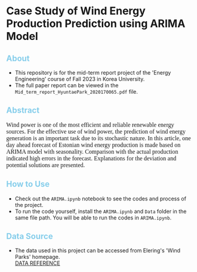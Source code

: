 # Case Study of Wind Energy Production Prediction using ARIMA Model

## <span style="color:skyblue">About</span>

* This repository is for the mid-term report project of the 'Energy Engineering' course of Fall 2023 in Korea University.
* The full paper report can be viewed in the <code>Mid_term_report_HyuntaePark_2020170065.pdf</code> file.

## <span style="color:skyblue">Abstract</span>
<span style="font-family:Times New Roman; font-size:12pt">
Wind power is one of the most efficient and reliable renewable energy sources.
For the effective use of wind power, the prediction of wind energy generation is an important task due to its stochastic nature. 
In this article, one day ahead forecast of Estonian wind energy production is made based on ARIMA model with seasonality. 
Comparison with the actual production indicated high errors in the forecast. 
Explanations for the deviation and potential solutions are presented.
</span>

## <span style="color:skyblue">How to Use</span>

* Check out the <code>ARIMA.ipynb</code> notebook to see the codes and process of the project.
* To run the code yourself, install the <code>ARIMA.ipynb</code> and <code>Data</code> folder in the same file path. You will be able to run the codes in <code>ARIMA.ipynb</code>.

## <span style="color:skyblue">Data Source</span>

* The data used in this project can be accessed from Elering's 'Wind Parks' homepage.</br>
[DATA REFERENCE](https://dashboard.elering.ee/en/system/with-plan/production-renewable?interval=minute&period=days&start=2023-10-08T15:00:00.000Z&end=2023-10-09T14:59:59.999Z)
